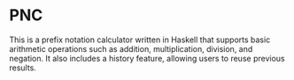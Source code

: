 # PNC
This is a prefix notation calculator written in Haskell that supports basic arithmetic operations such as addition, multiplication, division, and negation. It also includes a history feature, allowing users to reuse previous results.

